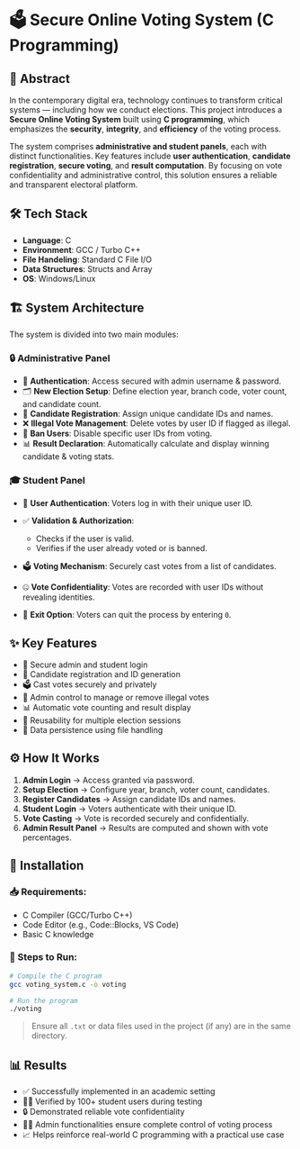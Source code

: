 # 🗳️ Secure Online Voting System (C Programming)

## 📄 Abstract

In the contemporary digital era, technology continues to transform critical systems — including how we conduct elections. This project introduces a **Secure Online Voting System** built using **C programming**, which emphasizes the **security**, **integrity**, and **efficiency** of the voting process.

The system comprises **administrative and student panels**, each with distinct functionalities. Key features include **user authentication**, **candidate registration**, **secure voting**, and **result computation**. By focusing on vote confidentiality and administrative control, this solution ensures a reliable and transparent electoral platform.


## 🛠️ Tech Stack

* **Language**: C
* **Environment**: GCC / Turbo C++
* **File Handeling**: Standard C File I/O
* **Data Structures**: Structs and Array
* **OS**: Windows/Linux

## 🏗️ System Architecture

The system is divided into two main modules:

### 🔒 Administrative Panel

* 🔑 **Authentication**: Access secured with admin username & password.
* 🗂 **New Election Setup**: Define election year, branch code, voter count, and candidate count.
* 🧾 **Candidate Registration**: Assign unique candidate IDs and names.
* ❌ **Illegal Vote Management**: Delete votes by user ID if flagged as illegal.
* 🚫 **Ban Users**: Disable specific user IDs from voting.
* 📊 **Result Declaration**: Automatically calculate and display winning candidate & voting stats.

### 🎓 Student Panel

* 🪪 **User Authentication**: Voters log in with their unique user ID.
* ✅ **Validation & Authorization**:

  * Checks if the user is valid.
  * Verifies if the user already voted or is banned.
* 🗳️ **Voting Mechanism**: Securely cast votes from a list of candidates.
* 🤐 **Vote Confidentiality**: Votes are recorded with user IDs without revealing identities.
* 🚪 **Exit Option**: Voters can quit the process by entering `0`.


## ✨ Key Features

* 🔐 Secure admin and student login
* 🧾 Candidate registration and ID generation
* 🗳️ Cast votes securely and privately
* 🧹 Admin control to manage or remove illegal votes
* 📊 Automatic vote counting and result display
* 🔁 Reusability for multiple election sessions
* 💾 Data persistence using file handling


## ⚙️ How It Works

1. **Admin Login** → Access granted via password.
2. **Setup Election** → Configure year, branch, voter count, candidates.
3. **Register Candidates** → Assign candidate IDs and names.
4. **Student Login** → Voters authenticate with their unique ID.
5. **Vote Casting** → Vote is recorded securely and confidentially.
6. **Admin Result Panel** → Results are computed and shown with vote percentages.


## 🧩 Installation

### 📥 Requirements:

* C Compiler (GCC/Turbo C++)
* Code Editor (e.g., Code::Blocks, VS Code)
* Basic C knowledge

### 🧪 Steps to Run:

```bash
# Compile the C program
gcc voting_system.c -o voting

# Run the program
./voting
```

> Ensure all `.txt` or data files used in the project (if any) are in the same directory.


## 📊 Results

* ✅ Successfully implemented in an academic setting
* 🧑‍🎓 Verified by 100+ student users during testing
* 🔒 Demonstrated reliable vote confidentiality
* 👨‍💼 Admin functionalities ensure complete control of voting process
* 📈 Helps reinforce real-world C programming with a practical use case



